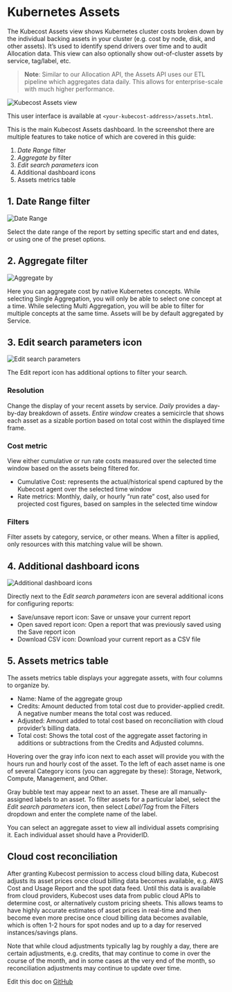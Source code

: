 Kubernetes Assets
======

The Kubecost Assets view shows Kubernetes cluster costs broken down by the individual backing assets in your cluster (e.g. cost by node, disk, and other assets). 
It’s used to identify spend drivers over time and to audit Allocation data. This view can also optionally show out-of-cluster assets by service, tag/label, etc.

> **Note**: Similar to our Allocation API, the Assets API uses our ETL pipeline which aggregates data daily. This allows for enterprise-scale with much higher performance.

![Kubecost Assets view](https://raw.githubusercontent.com/kubecost/docs/main/images/assets.PNG.png)

This user interface is available at `<your-kubecost-address>/assets.html`.

This is the main Kubecost Assets dashboard. In the screenshot there are multiple features to take notice of which are covered in this guide:

1. *Date Range* filter
2. *Aggregate by* filter
3. *Edit search parameters* icon
4. Additional dashboard icons
5. Assets metrics table

## 1. Date Range filter
![Date Range](https://raw.githubusercontent.com/kubecost/docs/main/images/assetsdate.PNG)

Select the date range of the report by setting specific start and end dates, or using one of the preset options.

## 2. Aggregate filter
![Aggregate by](https://raw.githubusercontent.com/kubecost/docs/main/images/assetsaggregateby.PNG)

Here you can aggregate cost by native Kubernetes concepts. While selecting Single Aggregation, you will only be able to select one concept at a time. While selecting Multi Aggregation, you will be able to filter for multiple concepts at the same time. Assets will be by default aggregated by Service.

## 3. Edit search parameters icon
![Edit search parameters](https://raw.githubusercontent.com/kubecost/docs/main/images/assetsfilter.PNG)

The Edit report icon has additional options to filter your search.

### Resolution
Change the display of your recent assets by service. *Daily* provides a day-by-day breakdown of assets. *Entire window* creates a semicircle that shows each asset as a sizable portion based on total cost within the displayed time frame.

### Cost metric
View either cumulative or run rate costs measured over the selected time window based on the assets being filtered for.

* Cumulative Cost: represents the actual/historical spend captured by the Kubecost agent over the selected time window
* Rate metrics: Monthly, daily, or hourly “run rate” cost, also used for projected cost figures, based on samples in the selected time window

### Filters
Filter assets by category, service, or other means. When a filter is applied, only resources with this matching value will be shown.

## 4. Additional dashboard icons
![Additional dashboard icons](https://raw.githubusercontent.com/kubecost/docs/main/images/assetsicons.PNG)

Directly next to the *Edit search parameters* icon are several additional icons for configuring reports:

* Save/unsave report icon: Save or unsave your current report
* Open saved report icon: Open a report that was previously saved using the Save report icon
* Download CSV icon: Download your current report as a CSV file

## 5. Assets metrics table
The assets metrics table displays your aggregate assets, with four columns to organize by.

* Name: Name of the aggregate group
* Credits: Amount deducted from total cost due to provider-applied credit. A negative number means the total cost was reduced.
* Adjusted: Amount added to total cost based on reconciliation with cloud provider’s billing data.
* Total cost: Shows the total cost of the aggregate asset factoring in additions or subtractions from the Credits and Adjusted columns.

Hovering over the gray info icon next to each asset will provide you with the hours run and hourly cost of the asset. To the left of each asset name is one of several Category icons (you can aggregate by these): Storage, Network, Compute, Management, and Other.

Gray bubble text may appear next to an asset. These are all manually-assigned labels to an asset. To filter assets for a particular label, select the *Edit search parameters* icon, then select *Label/Tag* from the Filters dropdown and enter the complete name of the label.

You can select an aggregate asset to view all individual assets comprising it. Each individual asset should have a ProviderID.

## Cloud cost reconciliation

After granting Kubecost permission to access cloud billing data, Kubecost adjusts its asset prices once cloud billing data becomes available, e.g. AWS Cost and Usage Report and the spot data feed. Until this data is available from cloud providers, Kubecost uses data from public cloud APIs to determine cost, or alternatively custom pricing sheets. This allows teams to have highly accurate estimates of asset prices in real-time and then become even more precise once cloud billing data becomes available, which is often 1-2 hours for spot nodes and up to a day for reserved instances/savings plans. 

Note that while cloud adjustments typically lag by roughly a day, there are certain adjustments, e.g. credits, that may continue to come in over the course of the month, and in some cases at the very end of the month, so reconciliation adjustments may continue to update over time.


Edit this doc on [GitHub](https://github.com/kubecost/docs/blob/main/assets.md)

<!--- {"article":"4407595924247","section":"4402829033367","permissiongroup":"1500001277122"} --->

